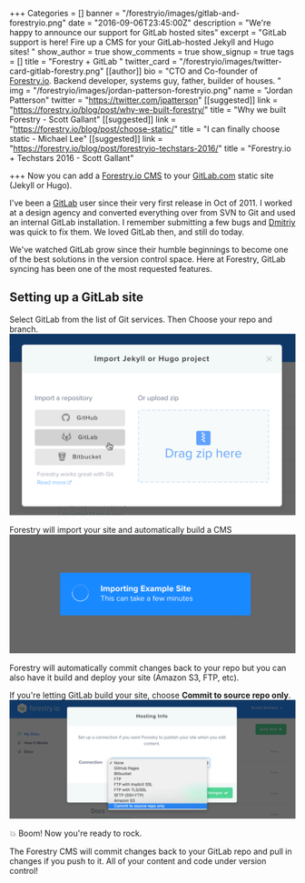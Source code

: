 +++
Categories = []
banner = "/forestryio/images/gitlab-and-forestryio.png"
date = "2016-09-06T23:45:00Z"
description = "We're happy to announce our support for GitLab hosted sites"
excerpt = "GitLab support is here! Fire up a CMS for your GitLab-hosted Jekyll and Hugo sites! "
show_author = true
show_comments = true
show_signup = true
tags = []
title = "Forestry + GitLab "
twitter_card = "/forestryio/images/twitter-card-gitlab-forestry.png"
[[author]]
bio = "CTO and Co-founder of <a href='https://forestry.io' title='Forestry.io CMS'>Forestry.io</a>. Backend developer, systems guy, father, builder of houses. "
img = "/forestryio/images/jordan-patterson-forestryio.png"
name = "Jordan Patterson"
twitter = "https://twitter.com/jpatterson"
[[suggested]]
link = "https://forestry.io/blog/post/why-we-built-forestry/"
title = "Why we built Forestry - Scott Gallant"
[[suggested]]
link = "https://forestry.io/blog/post/choose-static/"
title = "I can finally choose static - Michael Lee"
[[suggested]]
link = "https://forestry.io/blog/post/forestryio-techstars-2016/"
title = "Forestry.io + Techstars 2016 - Scott Gallant"

+++
Now you can add a [Forestry.io CMS](https://forestry.io) to your [GitLab.com](https://gitlab.com) static site (Jekyll or Hugo).

I've been a [GitLab](https://gitlab.com) user since their very first release in Oct of 2011. I worked at a design agency and converted everything over from SVN to Git and used an internal GitLab installation. I remember submitting a few bugs and [Dmitriy](https://twitter.com/dzaporozhets) was quick to fix them. We loved GitLab then, and still do today.

We've watched GitLab grow since their humble beginnings to become one of the best solutions in the version control space. Here at Forestry, GitLab syncing has been one of the most requested features.

## Setting up a GitLab site
Select GitLab from the list of Git services.  Then Choose your repo and branch.
![](/forestryio/images/Gitlab-forestry.png)

Forestry will import your site and automatically build a CMS
![](/forestryio/images/importing-gitlab-site.gif)

Forestry will automatically commit changes back to your repo but you can also have it build and deploy your site (Amazon S3, FTP, etc).

If you're letting GitLab build your site, choose **Commit to source repo only**.
![](/forestryio/images/Gitlab-hosting.png)

💥  Boom! Now you're ready to rock.

The Forestry CMS will commit changes back to your GitLab repo and pull in changes if you push to it.  All of your content and code under version control!

